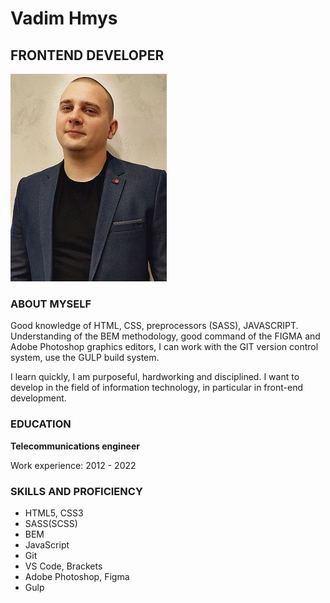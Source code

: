 # Vadim Hmys
## FRONTEND DEVELOPER
![my-photo](images/my_photo.jpg)

### ABOUT MYSELF

Good knowledge of HTML, CSS, preprocessors (SASS), JAVASCRIPT. Understanding of the BEM methodology, good command of the FIGMA and Adobe Photoshop graphics editors, I can work with the GIT version control system, use the GULP build system.


I learn quickly, I am purposeful, hardworking and disciplined. I want to develop in the field of information technology, in particular in front-end development.

### EDUCATION

**Telecommunications engineer**

Work experience: 2012 - 2022

### SKILLS AND PROFICIENCY

* HTML5, CSS3
* SASS(SCSS)
* BEM
* JavaScript
* Git
* VS Code, Brackets
* Adobe Photoshop, Figma
* Gulp